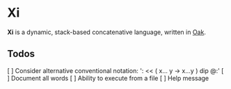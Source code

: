 # Xi

**Xi** is a dynamic, stack-based concatenative language, written in [Oak](https://oaklang.org/).

## Todos

[ ] Consider alternative conventional notation: ': << ( x... y -> x...y ) dip @:'
[ ] Document all words
[ ] Ability to execute from a file
[ ] Help message

